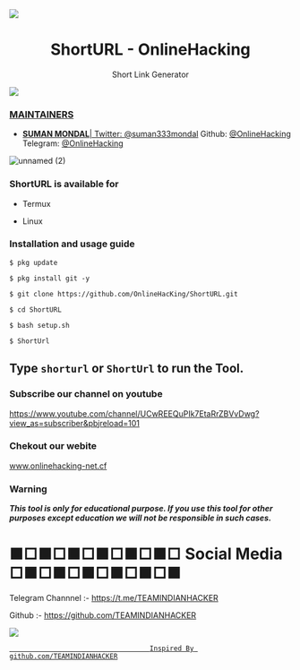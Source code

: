 
  <img src="https://www.linkpicture.com/q/IMG-20210607-WA0001_3.jpg">  
</p>

<h1 align="center">ShortURL - OnlineHacking</h1>
<p align="center">
  Short Link Generator 
</p>

<a href="https://t.me/OnlineHacking"><img src="https://img.shields.io/badge/telegram-Mr.Suman || OnlineHacking-blue.svg">


### MAINTAINERS
* **SUMAN MONDAL**| 
Twitter: <a href="https://twitter.com/suman333mondal">@suman333mondal</a>
Github: <a href="https://github.com/OnlineHacking">@OnlineHacking</a>
Telegram: <a href="https://t.me/OnlineHacking">@OnlineHacking</a>

![unnamed (2)](https://i.pinimg.com/originals/85/9d/73/859d73549fecc2d9d5b44f02c6ae4044.png)



### ShortURL is available for

* Termux

* Linux

### Installation and usage guide
```
$ pkg update
```
```
$ pkg install git -y
```
```
$ git clone https://github.com/OnlineHacKing/ShortURL.git
```
```
$ cd ShortURL
```
```
$ bash setup.sh
```
```
$ ShortUrl
```

## Type `shorturl` or `ShortUrl` to run the Tool.

### Subscribe our channel on youtube
https://www.youtube.com/channel/UCwREEQuPIk7EtaRrZBVvDwg?view_as=subscriber&pbjreload=101

### Chekout our webite 
www.onlinehacking-net.cf
     
### Warning

***This tool is only for educational purpose. If you use this tool for other purposes except education we will not be responsible in such cases.***

# ■□■□■□■□■□■□ Social Media □■□■□■□■□■□■


Telegram Channnel :- https://t.me/TEAMINDIANHACKER



Github :- https://github.com/TEAMINDIANHACKER


<a href="https://t.me/TEAMINDIANHACKER"><img src="https://img.shields.io/badge/telegram-OWNEROFTIH|| TEAMINDIANHACKER-blue.svg">


                                       Inspired By github.com/TEAMINDIANHACKER
